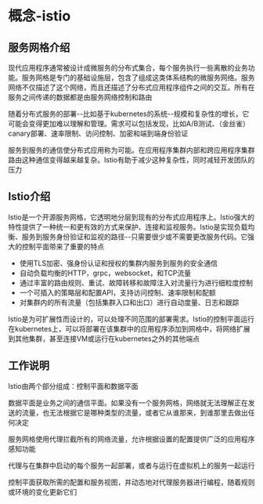 # 概念-istio

## 服务网格介绍

现代应用程序通常被设计成微服务的分布式集合，每个服务执行一些离散的业务功能。服务网格是专门的基础设施层，包含了组成这类体系结构的微服务网络。服务网络不仅描述了这个网络，而且还描述了分布式应用程序组件之间的交互。所有在服务之间传递的数据都是由服务网络控制和路由

随着分布式服务的部署--比如基于kubernetes的系统--规模和复杂性的增长，它可能会变得更加难以理解和管理。需求可以包括发现，比如A/B测试、（金丝雀）canary部署、速率限制、访问控制、加密和端到端身份验证

服务到服务的通信使分布式应用称为可能。在应用程序集群内部和跨应用程序集群路由这种通信变得越来越复杂。Istio有助于减少这种复杂性，同时减轻开发团队的压力

## Istio介绍

Istio是一个开源服务网格，它透明地分层到现有的分布式应用程序上。Istio强大的特性提供了一种统一和更有效的方式来保护、连接和监视服务。Istio是实现负载均衡、服务到服务身份验证和监视的路径--只需要很少或不需要更改服务代码。它强大的控制平面带来了重要的特点
+ 使用TLS加密、强身份认证和授权的集群内服务到服务的安全通信
+ 自动负载均衡的HTTP，grpc，websocket，和TCP流量
+ 通过丰富的路由规则、重试、故障转移和故障注入对流量行为进行细粒度控制
+ 一个可插入的策略层和配置API，支持访问控制、速率限制和配额
+ 对集群内的所有流量（包括集群入口和出口）进行自动度量、日志和跟踪

Istio是为可扩展性而设计的，可以处理不同范围的部署需求。Istio的控制平面运行在kubernetes上，可以将部署在该集群中的应用程序添加到网格中，将网络扩展到其他集群，甚至连接VM或运行在kubernetes之外的其他端点

## 工作说明

Istio由两个部分组成：控制平面和数据平面

数据平面是业务之间的通信平面。如果没有一个服务网格，网络就无法理解正在发送的流量，也无法根据它是哪种类型的流量，或者它从谁那来，到谁那里去做出任何决定

服务网格使用代理拦截所有的网络流量，允许根据设置的配置提供广泛的应用程序感知功能

代理与在集群中启动的每个服务一起部署，或者与运行在虚拟机上的服务一起运行

控制平面获取所需的配置和服务视图，并动态地对代理服务器进行编程，随着规则或环境的变化更新它们

